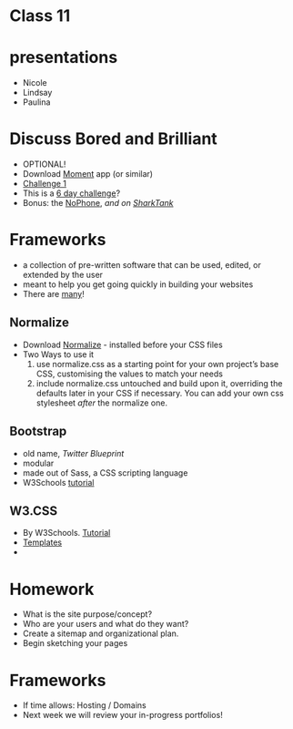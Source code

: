 # Class 11

# presentations
* Nicole
* Lindsay
* Paulina

# Discuss Bored and Brilliant
* OPTIONAL!
* Download [Moment](https://inthemoment.io/) app (or similar)
* [Challenge 1](http://www.wnyc.org/story/bored-challenge-1/)
* This is a [6 day challenge](http://www.wnyc.org/series/bored-and-brilliant/)?
* Bonus: the [NoPhone](https://www.thenophone.com), *and on [SharkTank](https://www.thenophone.com/blogs/news/116858371-the-nophone-will-be-on-shark-tank)*

# Frameworks
* a collection of pre-written software that can be used, edited, or extended by the user
* meant to help you get going quickly in building your websites
* There are [many](https://designmodo.com/web-development-frameworks/)!

## Normalize
* Download [Normalize](https://necolas.github.io/normalize.css/) - installed before your CSS files
* Two Ways to use it
	1. use normalize.css as a starting point for your own project’s base CSS, customising the values to match your needs
	2. include normalize.css untouched and build upon it, overriding the defaults later in your CSS if necessary. You can add your own css stylesheet *after* the normalize one.

## Bootstrap
* old name, *Twitter Blueprint*
* modular
* made out of Sass, a CSS scripting language
* W3Schools [tutorial](https://www.w3schools.com/bootstrap/)

## W3.CSS
* By W3Schools. [Tutorial](https://www.w3schools.com/w3css/default.asp)
* [Templates](https://www.w3schools.com/w3css/w3css_templates.asp)
* 

# Homework
* What is the site purpose/concept?
* Who are your users and what do they want?
* Create a sitemap and organizational plan.
* Begin sketching your pages

# Frameworks

* If time allows: Hosting / Domains
* Next week we will review your in-progress portfolios!
